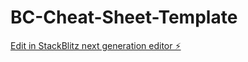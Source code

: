 # BC-Cheat-Sheet-Template

[Edit in StackBlitz next generation editor ⚡️](https://stackblitz.com/~/github.com/SteffB23/BC-Cheat-Sheet-Template)